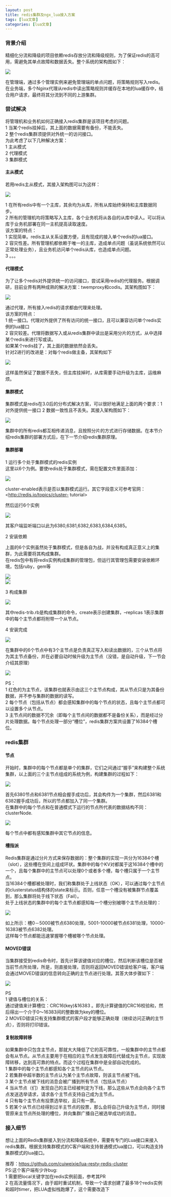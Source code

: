 ```yaml
---
layout: post
title: redis集群及ngx_lua接入方案 
tags: [lua文章]
categories: [lua文章]
---
```

### 背景介绍

精细化分流和降级的项目依赖redis存放分流和降级规则，为了保证redis的高可用，需避免其单点故障和数据丢失。整个系统的架构图如下：

![](https://fankeke.github.io//img/redis集群及ngx-lua接入方案/1.png)

在管理端，通过多个管理实例来避免管理端的单点问题，将策略规则写入redis。在业务端，多个Nginx代理从redis中读出策略规则并缓存在本地的lua缓存中，结合用户请求，最终将其分流到不同的上游集群。

### 尝试解决

将管理机和业务机如何正确接入redis集群是该项目考虑的问题。  
1 当某个redis挂掉后，其上面的数据需要有备份，不能丢失。  
2 整个redis集群须提供对外统一的访问接口。  
为此考虑了以下几种解决方案：  
1 主从模式  
2 代理模式  
3 集群模式

#### 主从模式

若用redis主从模式，其接入架构图可以为这样：

![](https://fankeke.github.io//img/redis集群及ngx-lua接入方案/2.png)

1 在所有redis中有一个主库，其余均为从库，所有从库始终保持和主库数据同步。  
2 所有的管理机均将策略写入主库，各个业务机将从各自的从库中读人。可以将从库于业务机部署在同一主机提高读取速度。  
该方案的特点：  
1 实现简单。redis主从关系设置方便，且有现成的接入单个redis的lua接口。  
2 容灾性差。所有管理机都依赖于唯一的主库，造成单点问题（虽说系统依然可以正常处理业务），且业务机访问单个redis从库，也造成单点问题。  
3 。。。

#### 代理模式

为了让多个redis对外提供统一的访问接口，尝试采用redis的代理服务。根据调研，目前业界有两种成熟的解决方案：twemproxy和codis。其架构图如下：

![](https://fankeke.github.io//img/redis集群及ngx-lua接入方案/3.png)

通过代理，所有接入redis的请求都由代理来处理。  
该方案的特点：  
1 统一接口。代理对外提供了所有访问的统一接口，且可以兼容访问单个redis实例的lua接口  
2 容灾较差。代理将数据写入或从redis集群中读出是采用分片的方式，从中选择某个redis来进行写或读。  
如果某个redis挂了，其上面的数据依然会丢失。  
针对2进行的改进是：对每个redis做主备，其架构如下

![](https://fankeke.github.io//img/redis集群及ngx-lua接入方案/4.png)

这样虽然保证了数据不丢失，但主库挂掉时，从库需要手动升级为主库，运维麻烦。

#### 集群模式

集群模式是redis在3.0后的分布式解决方案，可以很好地满足上面的两个要求：1 对外提供统一接口 2 数据一致性且不丢失。其接入架构图如下：

![](https://fankeke.github.io//img/redis集群及ngx-lua接入方案/5.png)

集群中的所有redis都互相传递消息，且按照分片的方式进行存储数据。在本节介绍redis集群的部署方式后，在下一节介绍redis集群原理。

#### 集群部署

1 运行多个处于集群模式的redis实例  
这里以6个为例。要使redis处于集群模式，需在配置文件里面添加：

![](https://fankeke.github.io//img/redis集群及ngx-lua接入方案/6.png)

cluster-enabled表示是否以集群模式运行。其它字段意义可参考官网：<http://redis.io/topics/cluster-
tutorial>

然后运行6个实例

![](https://fankeke.github.io//img/redis集群及ngx-lua接入方案/7.png)

其客户端监听端口以此为6380,6381,6382,6383,6384,6385。

2 安装依赖

上面的6个实例虽然处于集群模式，但是各自为战，并没有构成真正意义上的集群，为此需要将其构成集群。  
在redis包中有将redis实例构成集群的管理包，但运行其管理包需要安装依赖环境，包括ruby，gem等

![](https://fankeke.github.io//img/redis集群及ngx-lua接入方案/8.png)  
![](https://fankeke.github.io//img/redis集群及ngx-lua接入方案/9.png)

3 构成集群

![](https://fankeke.github.io//img/redis集群及ngx-lua接入方案/10.png)

其中redis-trib.rb是构成集群的命令，create表示创建集群，–replicas 1表示集群中的每个主节点都将附带一个从节点。

4 安装完成

![](https://fankeke.github.io//img/redis集群及ngx-lua接入方案/11.png)

在集群中的6个节点中有3个主节点是负责真正写入和读出数据的，三个从节点将为其主节点备份，并在必要自动时候升级为主节点（没错，是自动升级，下一节会介绍其原理）

![](https://fankeke.github.io//img/redis集群及ngx-lua接入方案/12.png)

PS：  
1 红色的为主节点，该集群也就表示由这三个主节点构成，其从节点只是为其备份数据，并不参与集群的数据的读写。  
2 每个节点（包括从节点）都会感知集群中的每个节点的状态，且每个主节点都可以设置多个从节点。  
3
主节点间的数据不冗余（即每个主节点间的数据都不是备份关系），而是经过分片处理数据。每个节点处理一部分“槽位”，redis集群方案共设置了16384个槽位。

### redis集群

#### 节点

开始时，集群中的每个节点都是单个的集群，它们之间通过“握手”来构建整个系统集群，以上面的三个主节点组成的系统为例，构建集群的过程如下：

![](https://fankeke.github.io//img/redis集群及ngx-lua接入方案/13.png)

首先6380节点和6381节点相会握手成功后，其会构件为一个集群，然后6381和6382握手成功后，所以的节点都加入了同一个集群。  
在集群中的每个节点和在普通模式下运行的节点所代表的数据结构不同：clusterNode.

![](https://fankeke.github.io//img/redis集群及ngx-lua接入方案/14.png)

每个节点中都有感知集群中其它节点的信息。

#### 槽指派

Redis集群是通过分片方式来保存数据的：整个集群的实现一共分为16384个槽（slot），这些槽在空间上组成环状。集群中的每个KV对都属于这16384个槽中的一个，且每个集群中的主节点可以处理0个或者多个槽，每个槽只属于一个主节点。  
当16384个槽都被处理时，我们称集群处于上线状态（OK），可以通过每个主节点的clusterstatus结构体的state来标示。否则，任意一个槽没有被集群节点覆盖到，那么集群将处于线下状态（Fail）。  
处于上线状态的集群中的每个主节点都感知每一个槽分别被哪个主节点处理的：

![](https://fankeke.github.io//img/redis集群及ngx-lua接入方案/15.png)

如上所示：槽0－5000被节点6380处理，5001-10000被节点6381处理，10000-16383被节点6382处理。  
这样每个节点都能迅速掌握哪个槽被哪个节点处理。

#### MOVED错误

当集群接受到redis命令时，首先计算该键值对应的槽位，然后判断该槽位是否被当前节点所处理，所是，则直接处理，否则将返回MOVED错误给客户端，客户端会通过MOVED错误的信息转向正确的主节点进行处理。其答大体步骤如下：

![](https://fankeke.github.io//img/redis集群及ngx-lua接入方案/16.png)

PS  
1 键值与槽位的关系：  
通过键值来计算槽位：CRC16(key)&16383 。即先计算键值的CRC16校验和，然后得出一个介于0～16383间的整数做为key的槽位。  
2 MOVED错误只有支持集群模式的客户段才能够正确处理（继续访问正确的主节点），否则将打印错误。

#### 复制故障转移

如果集群中只包含主节点，那就大大降低了它的高可靠性，一般集群中的主节点都会有从节点。从节点主要用于在相应的主节点发生故障后代替成为主节点，实现故障转移，达到高可靠的特点。而这个过程在集群中是全部自动完成的。  
1 集群中的每个主节点都感知各个主节点的从节点。  
2 若集群中超半数的主节点认为某个主节点故障，则该主节点被下线。  
3 某个主节点被下线的消息会被广播到所有节点（包括从节点）  
4 当从节点（们）发现自己的主已经被判定为下线，那么这些从节点会向各个主节点发送选举请求，请求各个主节点支持自己成为主节点。  
4 只有每个主节点有投票选举权，且只有一票。  
5 若某个从节点已经得到过半主节点的投票，那么会将自己升级为主节点，同时接管原来主节点所处理的槽位，并向集群广播自己被选举成功的消息。

### 接入细节

想让上面的Redis集群接入到分流和降级系统中，需要有专门的Lua接口来接入redis集群。根据支持集群模式的C客户端和支持普通模式lua接口，可以构造支持集群模式的lua接口。

推荐：<https://github.com/cuiweixie/lua-resty-redis-cluster>  
PS:这个客户端有少许bug:  
1 需要把local关键字加在redis实例前面，参考其PR  
2 在高流量情况下，由于超时重试机制，导致一个请求创建了最多18个redis实例和超时timer，把LUA虚拟栈跑爆了，这个需要改造下